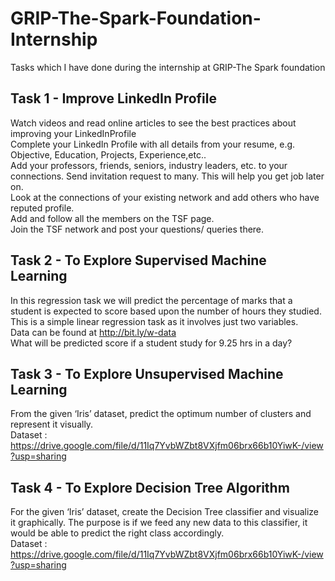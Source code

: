 # GRIP-The-Spark-Foundation-Internship
Tasks which I have done during the internship at GRIP-The Spark foundation

## Task 1 - Improve LinkedIn Profile
Watch videos and read online articles to see the best practices about improving your LinkedInProfile<br>
Complete your LinkedIn Profile with all details from your resume, e.g. Objective, Education, Projects, Experience,etc..<br>
Add your professors, friends, seniors, industry leaders, etc. to your connections. Send invitation request to many. This will help you get job later on.<br>
Look at the connections of your existing network and add others who have reputed profile.<br>
Add and follow all the members on the TSF page.<br>
Join the TSF network and post your questions/ queries there.<br>


## Task 2 - To Explore Supervised Machine Learning
In this regression task we will predict the percentage of
marks that a student is expected to score based upon the
number of hours they studied. This is a simple linear
regression task as it involves just two variables.<br>
Data can be found at http://bit.ly/w-data<br>
What will be predicted score if a student study for 9.25 hrs in a
day?


## Task 3 - To Explore Unsupervised Machine Learning
From the given ‘Iris’ dataset, predict the optimum number of
clusters and represent it visually.<br>
Dataset :
https://drive.google.com/file/d/11Iq7YvbWZbt8VXjfm06brx66b10YiwK-/view?usp=sharing


## Task 4 - To Explore Decision Tree Algorithm
For the given ‘Iris’ dataset, create the Decision Tree classifier and visualize it graphically. The purpose is if we feed any new data to this classifier, it would be able to predict the right class accordingly.<br>
Dataset :
https://drive.google.com/file/d/11Iq7YvbWZbt8VXjfm06brx66b10YiwK-/view?usp=sharing

